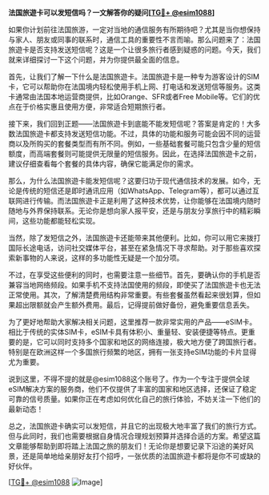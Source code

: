 **法国旅遊卡可以发短信吗？一文解答你的疑问[[TG💪+ @esim1088](https://t.me/s/esim1088)]**

如果你计划前往法国旅游，一定对当地的通信服务有所期待吧？尤其是当你想保持与家人、朋友或同事的联系时，通信工具的重要性不言而喻。那么问题来了：法国旅遊卡是否支持发送短信呢？这是一个让很多旅行者感到疑惑的问题。今天，我们就来详细探讨一下这个问题，并为你提供最全面的信息。

首先，让我们了解一下什么是法国旅遊卡。法国旅遊卡是一种专为游客设计的SIM卡，它可以帮助你在法国境内轻松使用手机上网、打电话和发送短信等服务。这类卡通常由法国本地运营商提供，比如Orange、SFR或者Free Mobile等。它们的优点在于价格实惠且使用方便，非常适合短期旅行者。

接下来，我们回到正题——法国旅遊卡到底能不能发短信呢？答案是肯定的！大多数法国旅遊卡都支持发送短信功能。不过，具体的功能和服务可能会因不同的运营商以及所购买的套餐类型而有所不同。例如，一些基础套餐可能只包含少量的短信额度，而高端套餐则可能提供无限量的短信服务。因此，在选择法国旅遊卡之前，建议仔细查看每个套餐的具体内容，确保它能满足你的需求。

那么，为什么法国旅遊卡能发短信呢？这要归功于现代通信技术的发展。如今，无论是传统的短信还是即时通讯应用（如WhatsApp、Telegram等），都可以通过互联网进行传输。而法国旅遊卡正是利用了这种技术优势，让你能够在法国境内随时随地与外界保持联系。无论你是想向家人报平安，还是与朋友分享旅行中的精彩瞬间，这些功能都能轻松实现。

当然，除了发短信之外，法国旅遊卡还能带来其他便利。比如，你可以用它来拨打国际长途电话，访问社交媒体平台，甚至在紧急情况下寻求帮助。对于那些喜欢探索新事物的人来说，这样的多功能性无疑是一个加分项。

不过，在享受这些便利的同时，也需要注意一些细节。首先，要确认你的手机是否兼容当地网络频段。如果手机不支持法国使用的频段，即使买了法国旅遊卡也无法正常使用。其次，了解清楚费用结构非常重要。有些套餐虽然看起来很划算，但如果超出限额就会产生额外费用。最后，记得提前做好备份，避免重要信息丢失。

为了更好地帮助大家解决相关问题，这里推荐一款非常实用的产品——eSIM卡。相比于传统的实体SIM卡，eSIM卡具有体积小、重量轻、安装便捷等特点。更重要的是，它可以同时支持多个国家和地区的网络连接，极大地方便了跨国旅行者。特别是在欧洲这样一个多国旅行频繁的地区，拥有一张支持eSIM功能的卡片显得尤为重要。

说到这里，不得不提的就是@esim1088这个账号了。作为一个专注于提供全球eSIM解决方案的服务商，他们不仅提供了丰富的国家和地区选择，还保证了稳定可靠的信号质量。如果你正在考虑如何优化自己的旅行体验，不妨关注一下他们的最新动态！

总之，法国旅遊卡确实可以发短信，并且它的出现极大地丰富了我们的旅行方式。但与此同时，我们也需要根据自身情况合理规划预算并选择合适的方案。希望这篇文章能够帮助到即将踏上法国之旅的朋友们！无论你是想要记录下沿途的美好风景，还是简单地给亲朋好友打个招呼，一张优质的法国旅遊卡都将是你不可或缺的好伙伴。

[[TG💪+ @esim1088](https://t.me/s/esim1088) ![Image](https://i.postimg.cc/4NQfJmqS/Snipaste-2025-05-13-00-14-12.png)]